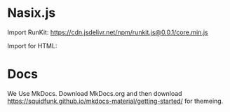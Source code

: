 # Nasix.js
 
Import RunKit: https://cdn.jsdelivr.net/npm/runkit.js@0.0.1/core.min.js

Import for HTML: <script src="https://cdn.jsdelivr.net/npm/runkit.js@0.0.1/core.min.js"></script>


# Docs

We Use MkDocs. Download MkDocs.org and then download https://squidfunk.github.io/mkdocs-material/getting-started/ for themeing. 
